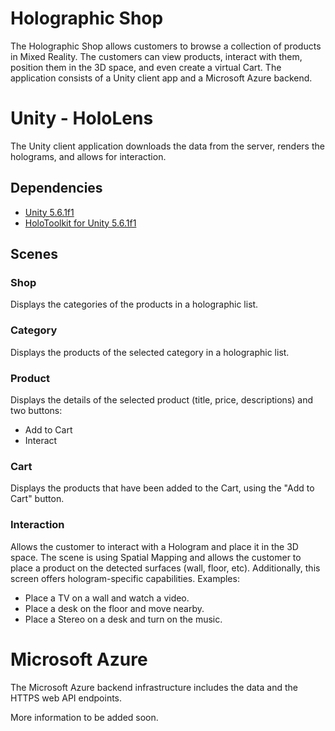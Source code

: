 # Holographic Shop

The Holographic Shop allows customers to browse a collection of products in Mixed Reality. The customers can view products, interact with them, position them in the 3D space, and even create a virtual Cart. The application consists of a Unity client app and a Microsoft Azure backend.

# Unity - HoloLens

The Unity client application downloads the data from the server, renders the holograms, and allows for interaction.

## Dependencies

* [Unity 5.6.1f1](https://unity3d.com/unity/whats-new/unity-5.6.1)
* [HoloToolkit for Unity 5.6.1f1](https://github.com/Microsoft/HoloToolkit-Unity/releases/tag/v1.5.7.0)

## Scenes

### Shop
Displays the categories of the products in a holographic list.

### Category
Displays the products of the selected category in a holographic list.

### Product
Displays the details of the selected product (title, price, descriptions) and two buttons:

* Add to Cart
* Interact

### Cart
Displays the products that have been added to the Cart, using the "Add to Cart" button.

### Interaction
Allows the customer to interact with a Hologram and place it in the 3D space. The scene is using Spatial Mapping and allows the customer to place a product on the detected surfaces (wall, floor, etc). Additionally, this screen offers hologram-specific capabilities. Examples:

* Place a TV on a wall and watch a video.
* Place a desk on the floor and move nearby.
* Place a Stereo on a desk and turn on the music.

# Microsoft Azure

The Microsoft Azure backend infrastructure includes the data and the HTTPS web API endpoints.

More information to be added soon.
